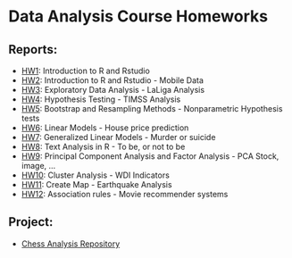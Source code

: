 # Data Analysis Course Homeworks

## Reports:

* [HW1](https://mahbodmajid.github.io/docs/Data_Analysis/HW1/): Introduction to R and Rstudio
* [HW2](https://mahbodmajid.github.io/docs/Data_Analysis/HW2/): Introduction to R and Rstudio - Mobile Data
* [HW3](https://mahbodmajid.github.io/docs/Data_Analysis/HW3/): Exploratory Data Analysis - LaLiga Analysis
* [HW4](https://mahbodmajid.github.io/docs/Data_Analysis/HW4/): Hypothesis Testing - TIMSS Analysis
* [HW5](https://mahbodmajid.github.io/docs/Data_Analysis/HW5/): Bootstrap and Resampling Methods - Nonparametric Hypothesis tests
* [HW6](https://mahbodmajid.github.io/docs/Data_Analysis/HW6/): Linear Models - House price prediction
* [HW7](https://mahbodmajid.github.io/docs/Data_Analysis/HW7/): Generalized Linear Models - Murder or suicide
* [HW8](https://mahbodmajid.github.io/docs/Data_Analysis/HW8/): Text Analysis in R - To be, or not to be
* [HW9](https://mahbodmajid.github.io/docs/Data_Analysis/HW9/): Principal Component Analysis and Factor Analysis - PCA Stock, image, …
* [HW10](https://mahbodmajid.github.io/docs/Data_Analysis/HW10/): Cluster Analysis - WDI Indicators
* [HW11](https://mahbodmajid.github.io/docs/Data_Analysis/HW11/): Create Map - Earthquake Analysis
* [HW12](https://mahbodmajid.github.io/docs/Data_Analysis/HW12/): Association rules - Movie recommender systems

## Project:
* [Chess Analysis Repository](https://github.com/Mahbodmajid/DA_project_chess)
